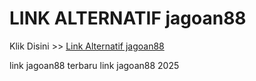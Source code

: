 # LINK ALTERNATIF jagoan88

Klik Disini >> <a href="https://linksto.pages.dev/">Link Alternatif jagoan88 </a>

link jagoan88 terbaru
link jagoan88 2025